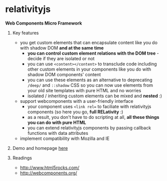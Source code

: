 # relativityjs


**Web Components Micro Framework**

1. Key features
    - you get custom elements that can encapsulate content like you do with shadow DOM **and at the same time**
        - **you can control custom element relations with the DOM tree** - decide if they are isolated or not
        - you can use `<content></content>` to transclude code including other custom elements in your components like you do with shadow DOM components' content
        - you can use these elements as an alternative to deprecating `/deep/` and `::shadow` CSS so you can now use elements from your old site templates with pure HTML and no worries
        - isolated / inheriting custom elements can be mixed and **nested** :)
    - support webcomponents with a user-friendly interface
        - your component uses `<link rel=` to faciliate with relativityjs components (so here you go, **full RELativity** :)
        - as a result, you don't have to do scripting at all, **all these things you can do with pure HTML**
        - you can extend relativityjs components by passing callback functions with data attributes
    - implement compatibility with Mozilla and IE

2. Demo and homepage [here](http://relativityjs.maximus.net.pl)

3. Readings
    - http://www.html5rocks.com/
    - http://webcomponents.org/



  
